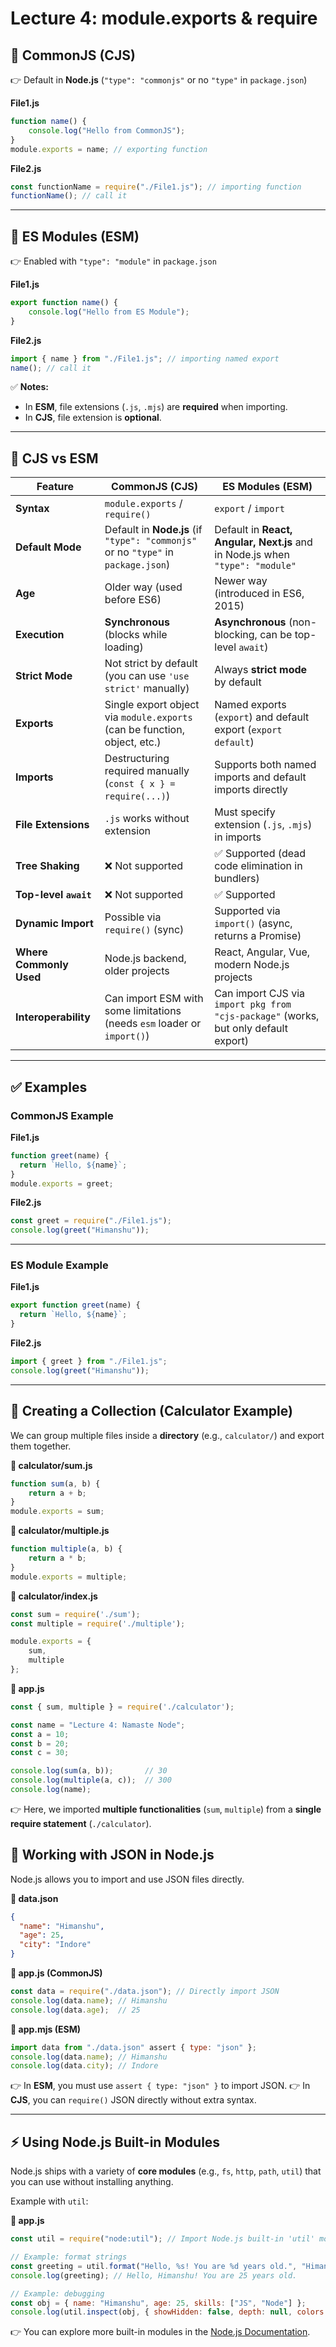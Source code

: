 
# Lecture 4: module.exports & require

## 🔹 CommonJS (CJS)

👉 Default in **Node.js** (`"type": "commonjs"` or no `"type"` in `package.json`)

**File1.js**

```js
function name() {
    console.log("Hello from CommonJS");
}
module.exports = name; // exporting function
```

**File2.js**

```js
const functionName = require("./File1.js"); // importing function
functionName(); // call it
```

---

## 🔹 ES Modules (ESM)

👉 Enabled with `"type": "module"` in `package.json`

**File1.js**

```js
export function name() {
    console.log("Hello from ES Module");
}
```

**File2.js**

```js
import { name } from "./File1.js"; // importing named export
name(); // call it
```

✅ **Notes:**

* In **ESM**, file extensions (`.js`, `.mjs`) are **required** when importing.
* In **CJS**, file extension is **optional**.

---

## 🔎 CJS vs ESM

| Feature                 | **CommonJS (CJS)**                                                                | **ES Modules (ESM)**                                                                |
| ----------------------- | --------------------------------------------------------------------------------- | ----------------------------------------------------------------------------------- |
| **Syntax**              | `module.exports` / `require()`                                                    | `export` / `import`                                                                 |
| **Default Mode**        | Default in **Node.js** (if `"type": "commonjs"` or no `"type"` in `package.json`) | Default in **React, Angular, Next.js** and in Node.js when `"type": "module"`       |
| **Age**                 | Older way (used before ES6)                                                       | Newer way (introduced in ES6, 2015)                                                 |
| **Execution**           | **Synchronous** (blocks while loading)                                            | **Asynchronous** (non-blocking, can be top-level `await`)                           |
| **Strict Mode**         | Not strict by default (you can use `'use strict'` manually)                       | Always **strict mode** by default                                                   |
| **Exports**             | Single export object via `module.exports` (can be function, object, etc.)         | Named exports (`export`) and default export (`export default`)                      |
| **Imports**             | Destructuring required manually (`const { x } = require(...)`)                    | Supports both named imports and default imports directly                            |
| **File Extensions**     | `.js` works without extension                                                     | Must specify extension (`.js`, `.mjs`) in imports                                   |
| **Tree Shaking**        | ❌ Not supported                                                                   | ✅ Supported (dead code elimination in bundlers)                                     |
| **Top-level `await`**   | ❌ Not supported                                                                   | ✅ Supported                                                                         |
| **Dynamic Import**      | Possible via `require()` (sync)                                                   | Supported via `import()` (async, returns a Promise)                                 |
| **Where Commonly Used** | Node.js backend, older projects                                                   | React, Angular, Vue, modern Node.js projects                                        |
| **Interoperability**    | Can import ESM with some limitations (needs `esm` loader or `import()`)           | Can import CJS via `import pkg from "cjs-package"` (works, but only default export) |

---

## ✅ Examples

### CommonJS Example

**File1.js**

```js
function greet(name) {
  return `Hello, ${name}`;
}
module.exports = greet;
```

**File2.js**

```js
const greet = require("./File1.js");
console.log(greet("Himanshu"));
```

---

### ES Module Example

**File1.js**

```js
export function greet(name) {
  return `Hello, ${name}`;
}
```

**File2.js**

```js
import { greet } from "./File1.js";
console.log(greet("Himanshu"));
```

---

## 📂 Creating a Collection (Calculator Example)

We can group multiple files inside a **directory** (e.g., `calculator/`) and export them together.

**📁 calculator/sum.js**

```js
function sum(a, b) {
    return a + b;
}
module.exports = sum;
```

**📁 calculator/multiple.js**

```js
function multiple(a, b) {
    return a * b;
}
module.exports = multiple;
```

**📁 calculator/index.js**

```js
const sum = require('./sum');
const multiple = require('./multiple');

module.exports = {
    sum,
    multiple
};
```

**📄 app.js**

```js
const { sum, multiple } = require('./calculator');

const name = "Lecture 4: Namaste Node";
const a = 10;
const b = 20;
const c = 30;

console.log(sum(a, b));       // 30
console.log(multiple(a, c));  // 300
console.log(name);
```

👉 Here, we imported **multiple functionalities** (`sum`, `multiple`) from a **single require statement** (`./calculator`).


## 📂 Working with JSON in Node.js

Node.js allows you to import and use JSON files directly.

**📄 data.json**

```json
{
  "name": "Himanshu",
  "age": 25,
  "city": "Indore"
}
```

**📄 app.js (CommonJS)**

```js
const data = require("./data.json"); // Directly import JSON
console.log(data.name); // Himanshu
console.log(data.age);  // 25
```

**📄 app.mjs (ESM)**

```js
import data from "./data.json" assert { type: "json" };
console.log(data.name); // Himanshu
console.log(data.city); // Indore
```

👉 In **ESM**, you must use `assert { type: "json" }` to import JSON.
👉 In **CJS**, you can `require()` JSON directly without extra syntax.

---

## ⚡ Using Node.js Built-in Modules

Node.js ships with a variety of **core modules** (e.g., `fs`, `http`, `path`, `util`) that you can use without installing anything.

Example with `util`:

**📄 app.js**

```js
const util = require("node:util"); // Import Node.js built-in 'util' module

// Example: format strings
const greeting = util.format("Hello, %s! You are %d years old.", "Himanshu", 25);
console.log(greeting); // Hello, Himanshu! You are 25 years old.

// Example: debugging
const obj = { name: "Himanshu", age: 25, skills: ["JS", "Node"] };
console.log(util.inspect(obj, { showHidden: false, depth: null, colors: true }));
```

👉 You can explore more built-in modules in the [Node.js Documentation](https://nodejs.org/api/).


